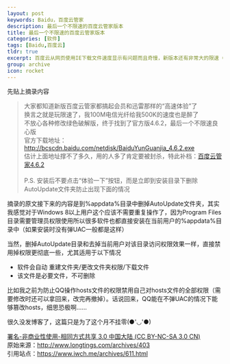 ```yaml
---
layout: post
keywords: Baidu，百度云管家
description: 最后一个不限速的百度云管家版本
title: 最后一个不限速的百度云管家版本
categories: [软件]
tags: [Baidu,百度云]
tldr: true
excerpt: 百度云从网页使用IE下载文件速度显示有问题而且奇慢，新版本还有非常大的限速（壮哉我大校园网100M带宽），修改版并不放心使用，之前卸载新版本后用了网页很长时间简直要闹心死了于是还是打算用旧版的百度云并且限制其更新。
group: archive
icon: rocket
---
```


先贴上摘录内容  

>大家都知道新版百度云管家都搞起会员和迅雷那样的“高速体验”了  
>换言之就是玩限速了，我100M电信光纤给我500K的速度也是醉了  
>不放心各种修改绿色破解版，终于找到了官方版4.6.2，最后一个不限速良心版  
>官方下载地址：http://bcscdn.baidu.com/netdisk/BaiduYunGuanjia_4.6.2.exe  
>估计上面地址撑不了多久，用的人多了肯定要被封杀，特此补档：<a href="http://pan.baidu.com/s/1eQeZwlW">百度云管家4.6.2</a>  
><br/>
>P.S. 安装后不要点击“体验一下”按钮，而是立即到安装目录下删除AutoUpdate文件夹防止出现下面的情况

摘录的原文接下来的内容是到%appdata%目录中删掉AutoUpdate文件夹，其实我感觉对于Windows 8以上用户这个应该不需要重复操作了，因为Program Files目录需要管理员权限使用所以很多软件也都直接安装在当前用户的%appdata%目录中（如果安装时没有弹UAC一般都是这样）  

当然，删掉AutoUpdate目录和去掉当前用户对该目录访问权限效果一样，直接禁用掉权限更彻底一些，尤其适用于以下情况  
<ul>
<li>软件会自动 重建文件夹/更改文件夹权限/下载文件</li>
<li>该文件是必要文件，不可删除</li>
</ul>
比如我之前为防止QQ操作hosts文件的权限禁用自己对hosts文件的全部权限（需要修改时还可以拿回来，改完再撤掉）。话说回来，QQ能在不弹UAC的情况下能够篡改hosts，细思恐极啊……  

很久没发博客了，这篇只是为了这个月不挂零(●'◡'●)  

<i class="fa fa-creative-commons"></i><a href="http://creativecommons.org/licenses/by-nc-sa/3.0/cn/">署名-非商业性使用-相同方式共享 3.0 中国大陆 (CC BY-NC-SA 3.0 CN)</a>  
原始来源：http://www.longtings.com/archives/403  
引用站点：https://www.iwch.me/archives/611.html  
